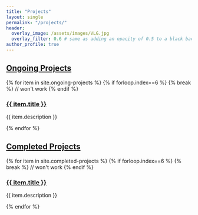 ```yaml
---
title: "Projects"
layout: single
permalink: "/projects/"
header:
  overlay_image: /assets/images/VLG.jpg
  overlay_filter: 0.6 # same as adding an opacity of 0.5 to a black background
author_profile: true
---
```




<!-- We will keep adding new projects on this page. -->
<!-- Over the years, we have been able to venture into quite a variety of projects-topics. We present a few of them here. -->

<!-- You may click on the subheadings to view the entire list. -->

## [Ongoing Projects](/ongoing-projects)
{% for item in site.ongoing-projects %}
  {% if forloop.index==6 %}
  {% break %} // won't work
  {% endif %}
  <h3><a href="{{ item.url }}">{{ item.title }}</a></h3>
  <p>{{ item.description }}</p>
{% endfor %}
<!-- [Read More](/ongoing-projects){: .btn .btn--success} -->

## [Completed Projects](/completed-projects)
{% for item in site.completed-projects %}
  {% if forloop.index==6 %}
  {% break %} // won't work
  {% endif %}
  <h3><a href="{{ item.url }}">{{ item.title }}</a></h3>
  <p>{{ item.description }}</p>
{% endfor %}
<!-- [Read More](/completed-projects){: .btn .btn--success} -->
